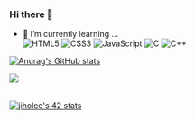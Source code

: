 ### Hi there 👋
- 🌱 I’m currently learning ... \
![HTML5](https://img.shields.io/badge/html5-%23E34F26.svg?style=for-the-badge&logo=html5&logoColor=white)
![CSS3](https://img.shields.io/badge/css3-%231572B6.svg?style=for-the-badge&logo=css3&logoColor=white)
![JavaScript](https://img.shields.io/badge/javascript-%23323330.svg?style=for-the-badge&logo=javascript&logoColor=%23F7DF1E)
![C](https://img.shields.io/badge/c-%2300599C.svg?style=for-the-badge&logo=c&logoColor=white)
![C++](https://img.shields.io/badge/c++-%2300599C.svg?style=for-the-badge&logo=c%2B%2B&logoColor=white)

[![Anurag's GitHub stats](https://github-readme-stats.vercel.app/api?username=zittoooo&theme=midnight-purple)](https://github.com/anuraghazra/github-readme-stats)

<img align='left' src="http://mazassumnida.wtf/api/v2/generate_badge?boj=wlxh">

<br>
<br>

[![jiholee's 42 stats](https://badge42.herokuapp.com/api/stats/jiholee?privacyEmail=true)](https://github.com/jiholee/badge42)


<!--
**zittoooo/zittoooo** is a ✨ _special_ ✨ repository because its `README.md` (this file) appears on your GitHub profile.

Here are some ideas to get you started:

- 🔭 I’m currently working on ...
- 🌱 I’m currently learning ...
- 👯 I’m looking to collaborate on ...
- 🤔 I’m looking for help with ...
- 💬 Ask me about ...
- 📫 How to reach me: ...
- 😄 Pronouns: ...
- ⚡ Fun fact: ...
-->

